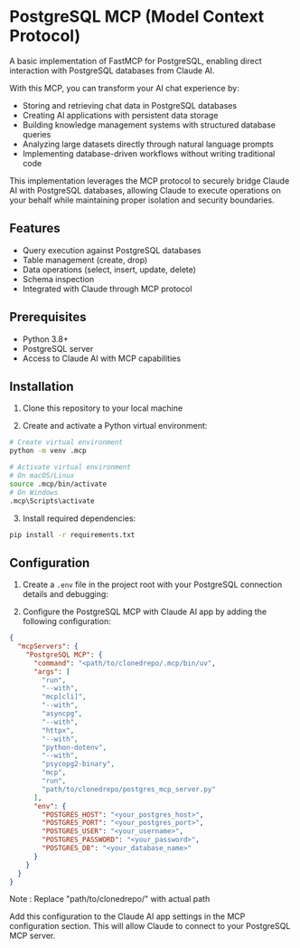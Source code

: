 # PostgreSQL MCP (Model Context Protocol)

A basic implementation of FastMCP for PostgreSQL, enabling direct interaction with PostgreSQL databases from Claude AI.

With this MCP, you can transform your AI chat experience by:
- Storing and retrieving chat data in PostgreSQL databases
- Creating AI applications with persistent data storage
- Building knowledge management systems with structured database queries
- Analyzing large datasets directly through natural language prompts
- Implementing database-driven workflows without writing traditional code

This implementation leverages the MCP protocol to securely bridge Claude AI with PostgreSQL databases, allowing Claude to execute operations on your behalf while maintaining proper isolation and security boundaries.

## Features

- Query execution against PostgreSQL databases
- Table management (create, drop)
- Data operations (select, insert, update, delete)
- Schema inspection
- Integrated with Claude through MCP protocol

## Prerequisites

- Python 3.8+
- PostgreSQL server
- Access to Claude AI with MCP capabilities

## Installation

1. Clone this repository to your local machine

2. Create and activate a Python virtual environment:

```bash
# Create virtual environment
python -m venv .mcp

# Activate virtual environment
# On macOS/Linux
source .mcp/bin/activate
# On Windows
.mcp\Scripts\activate
```

3. Install required dependencies:

```bash
pip install -r requirements.txt
```

## Configuration

1. Create a `.env` file in the project root with your PostgreSQL connection details and debugging:

2. Configure the PostgreSQL MCP with Claude AI app by adding the following configuration:

```json
{
  "mcpServers": {
    "PostgreSQL MCP": {
      "command": "<path/to/clonedrepo/.mcp/bin/uv",
      "args": [
        "run",
        "--with",
        "mcp[cli]",
        "--with",
        "asyncpg",
        "--with",
        "httpx",
        "--with",
        "python-dotenv",
        "--with",
        "psycopg2-binary",
        "mcp",
        "run",
        "path/to/clonedrepo/postgres_mcp_server.py"
      ],
      "env": {
        "POSTGRES_HOST": "<your_postgres_host>",
        "POSTGRES_PORT": "<your_postgres_port>",
        "POSTGRES_USER": "<your_username>",
        "POSTGRES_PASSWORD": "<your_password>",
        "POSTGRES_DB": "<your_database_name>"
      }
    }
  }
}
```
Note : Replace "path/to/clonedrepo/" with actual path

Add this configuration to the Claude AI app settings in the MCP configuration section. This will allow Claude to connect to your PostgreSQL MCP server.

